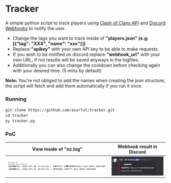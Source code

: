 # Tracker

A simple python script to track players using <a href="https://developer.clashofclans.com/">Clash of Clans API</a> and <a href="https://www.youtube.com/watch?v=fKksxz2Gdnc">Discord Webhooks</a> to notify the user.<br/>
- Change the tags you want to track inside of **"players.json" (e.g: [{"tag": "XXX", "name": "xxx"}])** <br/>
- Replace **"apikey"** with your own API key to be able to make requests.<br/>
- If you wish to be notified on discord replace **"webhook_url"** with your own URL, if not results will be saved anyways in the logfiles. <br/>
- Additionally you can also change the cooldown before checking again with your desired time. (5 mins by default)<br/>

__Note:__ You're not obliged to add the names when creating the json structure, the script will fetch and add them automatically if you run it once.

### Running
```py
git clone https://github.com/azurlul/tracker.git
cd tracker
py tracker.py
```

### PoC
View inside of "nc.log" | Webhook result in Discord
--- | ---
![](img/1.png) | ![](img/2.png)
